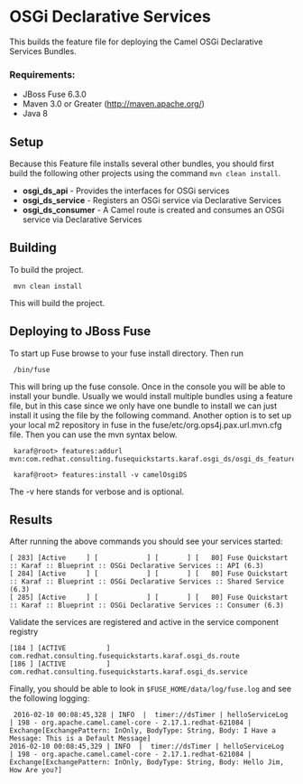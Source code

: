 OSGi Declarative Services
====================================
This builds the feature file for deploying the Camel OSGi Declarative Services Bundles.

### Requirements:
 * JBoss Fuse 6.3.0
 * Maven 3.0 or Greater (http://maven.apache.org/)
 * Java 8

Setup
-----------------------
Because this Feature file installs several other bundles, you should first build the following other projects using the command `mvn clean install`.

 * **osgi_ds_api** - Provides the interfaces for OSGi services
 * **osgi_ds_service** - Registers an OSGi service via Declarative Services
 * **osgi_ds_consumer** - A Camel route is created and consumes an OSGi service via Declarative Services


Building
-----------------------
To build the project.

     mvn clean install

This will build the project.

Deploying to JBoss Fuse
-----------------------

To start up Fuse browse to your fuse install directory. Then run

     /bin/fuse

This will bring up the fuse console. Once in the console you will be able to install your bundle. Usually we would install multiple bundles using a feature file, but in this case since we only have one bundle to install we can just install it using the file by the following command. Another option is to set up your local m2 repository in fuse in the fuse/etc/org.ops4j.pax.url.mvn.cfg file. Then you can use the mvn syntax below.

     karaf@root> features:addurl mvn:com.redhat.consulting.fusequickstarts.karaf.osgi_ds/osgi_ds_feature/6.3/xml/features

     karaf@root> features:install -v camelOsgiDS

 The -v here stands for verbose and is optional.

Results
-----------------------
After running the above commands you should see your services started:

    [ 283] [Active     ] [            ] [       ] [   80] Fuse Quickstart :: Karaf :: Blueprint :: OSGi Declarative Services :: API (6.3)
    [ 284] [Active     ] [            ] [       ] [   80] Fuse Quickstart :: Karaf :: Blueprint :: OSGi Declarative Services :: Shared Service (6.3)
    [ 285] [Active     ] [            ] [       ] [   80] Fuse Quickstart :: Karaf :: Blueprint :: OSGi Declarative Services :: Consumer (6.3)


Validate the services are registered and active in the service component registry

    [184 ] [ACTIVE          ] com.redhat.consulting.fusequickstarts.karaf.osgi_ds.route
    [186 ] [ACTIVE          ] com.redhat.consulting.fusequickstarts.karaf.osgi_ds.service


Finally, you should be able to look in `$FUSE_HOME/data/log/fuse.log` and see the following logging:

     2016-02-10 00:08:45,328 | INFO  |  timer://dsTimer | helloServiceLog                  | 198 - org.apache.camel.camel-core - 2.17.1.redhat-621084 | Exchange[ExchangePattern: InOnly, BodyType: String, Body: I Have a Message: This is a Default Message]
    2016-02-10 00:08:45,329 | INFO  |  timer://dsTimer | helloServiceLog                  | 198 - org.apache.camel.camel-core - 2.17.1.redhat-621084 | Exchange[ExchangePattern: InOnly, BodyType: String, Body: Hello Jim, How Are you?]

